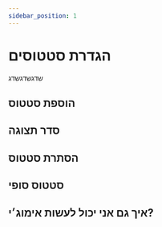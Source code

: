 ```yaml
---
sidebar_position: 1
---
```


# הגדרת סטטוסים
שדגשדגשדג

## הוספת סטטוס

## סדר תצוגה

## הסתרת סטטוס

## סטטוס סופי

## איך גם אני יכול לעשות אימוג׳י?